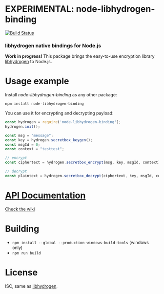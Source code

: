 # **EXPERIMENTAL: node-libhydrogen-binding** #

[![Build Status](https://travis-ci.org/trampi/node-libhydrogen-binding.svg)](https://travis-ci.org/trampi/node-libhydrogen-binding)

### libhydrogen native bindings for Node.js
**Work in progress!** This package brings the easy-to-use encryption library [libhydrogen](https://github.com/jedisct1/libhydrogen/) to Node.js.  


# Usage example
Install *node-libhydrogen-binding* as any other package:
```bash
npm install node-libhydrogen-binding
```

You can use it for encrypting and decrypting payload:
```javascript
const hydrogen = require('node-libhydrogen-binding');
hydrogen.init();

const msg = "message";
const key = hydrogen.secretbox_keygen();
const msgId = 0;
const context = "testtest";

// encrypt
const ciphertext = hydrogen.secretbox_encrypt(msg, key, msgId, context);

// decrypt
const plaintext = hydrogen.secretbox_decrypt(ciphertext, key, msgId, context)
```


# [API Documentation](https://github.com/trampi/node-libhydrogen-binding/wiki)
[Check the wiki](https://github.com/trampi/node-libhydrogen-binding/wiki)

# Building
* `npm install --global --production windows-build-tools` (windows only)
* `npm run build` 

# License
ISC, same as [libhydrogen](https://github.com/jedisct1/libhydrogen/).
